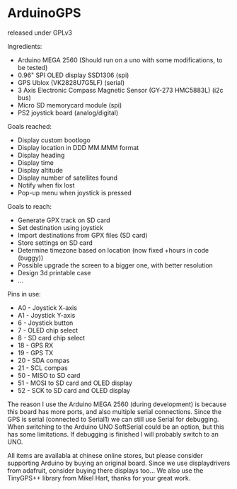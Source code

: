 # ArduinoGPS 
released under GPLv3

Ingredients:
- Arduino MEGA 2560 (Should run on a uno with some modifications, to be tested)
- 0.96" SPI OLED display SSD1306 (spi)
- GPS Ublox (VK2828U7G5LF) (serial)
- 3 Axis Electronic Compass Magnetic Sensor (GY-273 HMC5883L) (i2c bus)
- Micro SD memorycard module (spi)
- PS2 joystick board (analog/digital)

Goals reached:
- Display custom bootlogo
- Display location in DDD MM.MMM format
- Display heading
- Display time
- Display altitude
- Display number of satellites found
- Notify when fix lost
- Pop-up menu when joystick is pressed

Goals to reach:
- Generate GPX track on SD card
- Set destination using joystick
- Import destinations from GPX files (SD card)
- Store settings on SD card
- Determine timezone based on location (now fixed +hours in code (buggy))
- Possible upgrade the screen to a bigger one, with better resolution
- Design 3d printable case
- ...

Pins in use:
- A0 - Joystick X-axis
- A1 - Joystick Y-axis
- 6  - Joystick button
- 7  - OLED chip select
- 8  - SD card chip select
- 18 - GPS RX
- 19 - GPS TX
- 20 - SDA compas
- 21 - SCL compas
- 50 - MISO to SD card
- 51 - MOSI to SD card and OLED display
- 52 - SCK to SD card and OLED display

The reason I use the Arduino MEGA 2560 (during development) is because this board has more ports, and also multiple serial connections. Since the GPS is serial (connected to Serial1) we can still use Serial for debugging. When switching to the Arduino UNO SoftSerial could be an option, but this has some limitations. If debugging is finished I will probably switch to an UNO.

All items are availabla at chinese online stores, but please consider supporting Arduino by buying an original board.
Since we use displaydrivers from adafruit, consider buying there displays too...
We also use the TinyGPS++ library from Mikel Hart, thanks for your great work.
